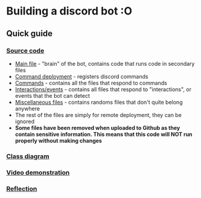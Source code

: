 # Building a discord bot :O


## Quick guide
### [Source code](src/)
- [Main file](src/bot.js) - "brain" of the bot, contains code that runs code in secondary files
- [Command deployment](src/deploy-commands.js) - registers discord commands
- [Commands](src/commands) - contains all the files that respond to commands
- [Interactions/events](src/events/) - contains all files that respond to "interactions", or events that the bot can detect
- [Miscellaneous files](src/misc/) - contains randoms files that don't quite belong anywhere
- The rest of the files are simply for remote deployment, they can be ignored
- **Some files have been removed when uploaded to Github as they contain sensitive information. This means that this code will NOT run properly without making changes**
### [Class diagram](class%20diagram/)
### [Video demonstration](video%20demonstration/)
### [Reflection](reflection.md)